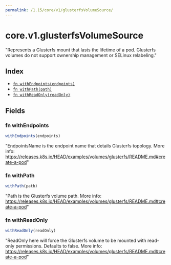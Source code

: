 ```yaml
---
permalink: /1.15/core/v1/glusterfsVolumeSource/
---
```


# core.v1.glusterfsVolumeSource

"Represents a Glusterfs mount that lasts the lifetime of a pod. Glusterfs volumes do not support ownership management or SELinux relabeling."

## Index

* [`fn withEndpoints(endpoints)`](#fn-withendpoints)
* [`fn withPath(path)`](#fn-withpath)
* [`fn withReadOnly(readOnly)`](#fn-withreadonly)

## Fields

### fn withEndpoints

```ts
withEndpoints(endpoints)
```

"EndpointsName is the endpoint name that details Glusterfs topology. More info: https://releases.k8s.io/HEAD/examples/volumes/glusterfs/README.md#create-a-pod"

### fn withPath

```ts
withPath(path)
```

"Path is the Glusterfs volume path. More info: https://releases.k8s.io/HEAD/examples/volumes/glusterfs/README.md#create-a-pod"

### fn withReadOnly

```ts
withReadOnly(readOnly)
```

"ReadOnly here will force the Glusterfs volume to be mounted with read-only permissions. Defaults to false. More info: https://releases.k8s.io/HEAD/examples/volumes/glusterfs/README.md#create-a-pod"